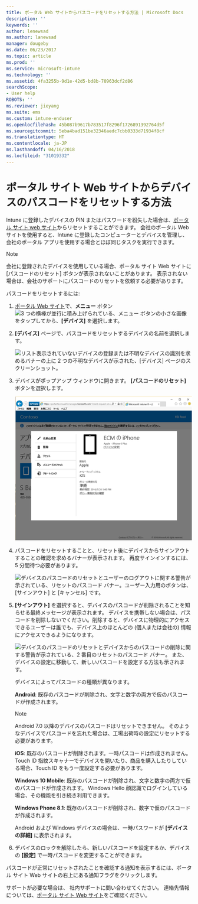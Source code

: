 ```yaml
---
title: ポータル Web サイトからパスコードをリセットする方法 | Microsoft Docs
description: ''
keywords: ''
author: lenewsad
ms.author: lanewsad
manager: dougeby
ms.date: 06/23/2017
ms.topic: article
ms.prod: ''
ms.service: microsoft-intune
ms.technology: ''
ms.assetid: 4fa3255b-9d1e-42d5-bd8b-70963dcf2d86
searchScope:
- User help
ROBOTS: ''
ms.reviewer: jieyang
ms.suite: ems
ms.custom: intune-enduser
ms.openlocfilehash: 45b087b9617b783517f8296f1726891392764d5f
ms.sourcegitcommit: 5eba4bad151be32346aedc7cbb0333d71934f8cf
ms.translationtype: HT
ms.contentlocale: ja-JP
ms.lasthandoff: 04/16/2018
ms.locfileid: "31019332"
---
```

# <a name="how-to-reset-your-device-passcode-from-the-company-portal-website"></a>ポータル サイト Web サイトからデバイスのパスコードをリセットする方法

Intune に登録したデバイスの PIN またはパスワードを紛失した場合は、[ポータル サイト web サイト](https://portal.manage.microsoft.com#HelpDeskDialog)からリセットすることができます。 会社のポータル Web サイトを使用すると、Intune に登録したコンピューターとデバイスを管理し、会社のポータル アプリを使用する場合とほぼ同じタスクを実行できます。

> [!NOTE]
> 会社に登録されたデバイスを使用している場合、ポータル サイト Web サイトに [パスコードのリセット] ボタンが表示されないことがあります。 表示されない場合は、会社のサポートにパスコードのリセットを依頼する必要があります。

パスコードをリセットするには:

1. [ポータル Web サイト](https://portal.manage.microsoft.com#HelpDeskDialog)で、__メニュー__ ボタン ![3 つの横棒が並行に積み上げられている、メニュー ボタンの小さな画像](/intune/media/CP_hamburger_menu.png) をタップしてから、__[デバイス]__ を選択します。

2. __[デバイス]__ ページで、パスコードをリセットするデバイスの名前を選択します。

   ![リスト表示されていないデバイスの登録または不明なデバイスの識別を求めるバナーの上に 2 つの不明なデバイスが示された、[デバイス] ページのスクリーンショット。](./media/macOS_enroll_002_tap_here_banner.png)

3. デバイスがポップアップ ウィンドウに開きます。 **[パスコードのリセット]** ボタンを選択します。

   ![[名前の変更]、[削除]、[デバイスのリセット]、[パスコードのリセット]、[リモート ロック] を含む、ポータル Web サイト上の選択されたデバイスに対するすべてのオプション。 ](./media/iwp-screen-with-all-options.png)

4. パスコードをリセットすることと、リセット後にデバイスからサインアウトすることの確認を求めるバナーが表示されます。 再度サインインするには、5 分間待つ必要があります。

   ![デバイスのパスコードのリセットとユーザーのログアウトに関する警告が示されている、リセットのパスコード バナー。ユーザー入力用のボタンは、[サインアウト] と [キャンセル] です。](./media/iwp-reset-passcode-popup.png)

5. **[サインアウト]** を選択すると、デバイスのパスコードが削除されることを知らせる最終メッセージが表示されます。 デバイスを携帯しない場合は、パスコードを削除しないでください。削除すると、デバイスに物理的にアクセスできるユーザーは誰でも、デバイス上のほとんどの (個人または会社の) 情報にアクセスできるようになります。 

   ![デバイスのパスコードのリセットとデバイスからのパスコードの削除に関する警告が示されている、2 番目のリセットのパスコード バナー。 また、デバイスの設定に移動して、新しいパスコードを設定する方法も示されます。](./media/iwp-reset-passcode-2nd-popup.png)

   デバイスによってパスコードの種類が異なります。

   **Android**: 既存のパスコードが削除され、文字と数字の両方で仮のパスコードが作成されます。 
  
   > [!NOTE]
   > Android 7.0 以降のデバイスのパスコードはリセットできません。 そのようなデバイスでパスコードを忘れた場合は、工場出荷時の設定にリセットする必要があります。

   **iOS**: 既存のパスコードが削除されます。一時パスコードは作成されません。 Touch ID 指紋スキャナーでデバイスを開いたり、商品を購入したりしている場合、Touch ID をもう一度設定する必要があります。

   **Windows 10 Mobile**: 既存のパスコードが削除され、文字と数字の両方で仮のパスコードが作成されます。 Windows Hello 顔認識でログインしている場合、その機能を引き続き利用できます。
    
   **Windows Phone 8.1**: 既存のパスコードが削除され、数字で仮のパスコードが作成されます。

   Android および Windows デバイスの場合は、一時パスワードが **[デバイスの詳細]** に表示されます。 

6. デバイスのロックを解除したら、新しいパスコードを設定するか、デバイスの **[設定]** で一時パスコードを変更することができます。

パスコードが正常にリセットされたことを確認する通知を表示するには、ポータル サイト Web サイトの右上にある通知フラグをクリックします。

サポートが必要な場合は、 社内サポートに問い合わせてください。 連絡先情報については、[ポータル サイト Web サイト](https://portal.manage.microsoft.com#HelpDeskDialog)をご確認ください。
